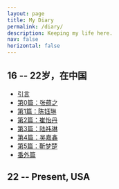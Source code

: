```yaml
---
layout: page
title: My Diary
permalink: /diary/
description: Keeping my life here.
nav: false
horizontal: false
---
```


<h2>16 -- 22岁，在中国</h2>

- [引言](/_my_diaries/_love_stories_china/引言.md)
- [第0篇：张蕴之](/_my_diaries/_love_stories_china/第0篇_张蕴之.md)
- [第1篇：陈钰琳](/_my_diaries/_love_stories_china/第1篇_陈钰琳.md)
- [第2篇：崔怡丹](/_my_diaries/_love_stories_china/第2篇_崔怡丹.md)
- [第3篇：陆祎琳](/_my_diaries/_love_stories_china/第3篇_陆祎琳.md)
- [第4篇：吴嘉鑫](/_my_diaries/_love_stories_china/第4篇_吴嘉鑫.md)
- [第5篇：靳梦楚](/_my_diaries/_love_stories_china/第5篇_靳梦楚.md)
- [番外篇](/_my_diaries/_love_stories_china/番外篇.md)


<h2>22 -- Present, USA</h2>

